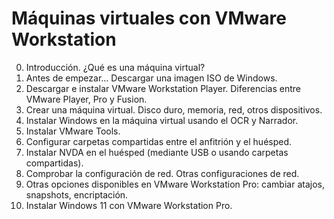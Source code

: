# Máquinas virtuales con VMware Workstation

0. Introducción. ¿Qué es una máquina virtual?
1. Antes de empezar... Descargar una imagen ISO de Windows.
2. Descargar e instalar VMware Workstation Player. Diferencias entre VMware Player, Pro y Fusion.
3. Crear una máquina virtual. Disco duro, memoria, red, otros dispositivos.
4. Instalar Windows en la máquina virtual usando el OCR y Narrador.
5. Instalar VMware Tools.
6. Configurar carpetas compartidas entre el anfitrión y el huésped.
7. Instalar NVDA en el huésped (mediante USB o usando carpetas compartidas).
8. Comprobar la configuración de red. Otras configuraciones de red.
9. Otras opciones disponibles en VMware Workstation Pro: cambiar atajos, snapshots, encriptación.
10. Instalar Windows 11 con VMware Workstation Pro.
